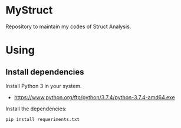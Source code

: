 # MyStruct

Repository to maintain my codes of Struct Analysis.

# Using

## Install dependencies

Install Python 3 in your system.
- https://www.python.org/ftp/python/3.7.4/python-3.7.4-amd64.exe

Install the dependencies:
```
pip install requeriments.txt
```
